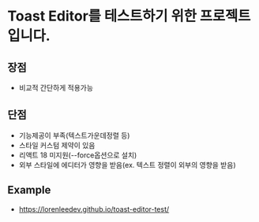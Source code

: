 # Toast Editor를 테스트하기 위한 프로젝트 입니다.

## 장점
- 비교적 간단하게 적용가능


## 단점
- 기능제공이 부족(텍스트가운데정렬 등)
- 스타일 커스텀 제약이 있음
- 리액트 18 미지원(--force옵션으로 설치)
- 외부 스타일에 에디터가 영향을 받음(ex. 텍스트 정렬이 외부의 영향을 받음)


## Example
- https://lorenleedev.github.io/toast-editor-test/
